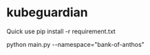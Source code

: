 # kubeguardian



Quick use 
pip install -r requirement.txt

python main.py --namespace="bank-of-anthos"